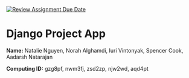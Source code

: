 [![Review Assignment Due Date](https://classroom.github.com/assets/deadline-readme-button-22041afd0340ce965d47ae6ef1cefeee28c7c493a6346c4f15d667ab976d596c.svg)](https://classroom.github.com/a/bknTyRar)
# Django Project App

__Name:__ Natalie Nguyen, Norah Alghamdi, Iuri Vintonyak, Spencer Cook, Aadarsh Natarajan

__Computing ID:__ gzg8pf, nwm3fj, zsd2zp, njw2wd, aqd4pt

